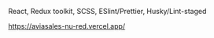 React, Redux toolkit, SCSS, ESlint/Prettier, Husky/Lint-staged

https://aviasales-nu-red.vercel.app/

